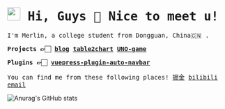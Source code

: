 <samp>
  <h1>
    <img src="https://emojis.slackmojis.com/emojis/images/1531849430/4246/blob-sunglasses.gif?1531849430" width="30"/>  
    Hi, Guys 👋 Nice to meet u!
  </h1>
  <p>I'm Merlin, a college student from Dongguan, China🇨🇳 .</p>
  <p style="font-weight:800;">
    Projects 👉🏻
    <a href="https://www.merlin218.top/">blog</a> 
    <a href="https://data2chart.all1024.com/">table2chart</a> 
    <a href="https://uno.merlin218.top/">UNO-game</a>
  </p>
  <p style="font-weight:800;">
    Plugins 👉🏻
    <a href="https://github.com/Merlin218/vuepress-plugin-auto-navbar">vuepress-plugin-auto-navbar</a>
  </p>  
  <p>
    You can find me from these following places!
    <a href="https://juejin.cn/user/1847596772237719">掘金</a>
    <a href="https://space.bilibili.com/8227630">bilibili</a>
    <a href="mailto:863176846@qq.com">email</a>
  </p>
</samp>

<img src="https://github-readme-stats.vercel.app/api?username=Merlin218&theme=vue&hide_border=true&show_icons=true" alt="Anurag's GitHub stats" />
